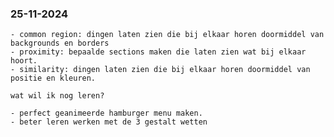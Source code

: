   <h3>25-11-2024</h3>
    <p>

    - common region: dingen laten zien die bij elkaar horen doormiddel van backgrounds en borders
    - proximity: bepaalde sections maken die laten zien wat bij elkaar hoort.
    - similarity: dingen laten zien die bij elkaar horen doormiddel van positie en kleuren.

    wat wil ik nog leren?

    - perfect geanimeerde hamburger menu maken.
    - beter leren werken met de 3 gestalt wetten